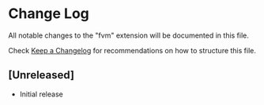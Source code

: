 # Change Log

All notable changes to the "fvm" extension will be documented in this file.

Check [Keep a Changelog](http://keepachangelog.com/) for recommendations on how to structure this file.

## [Unreleased]

- Initial release